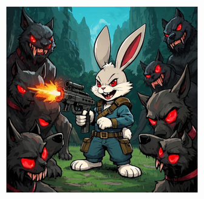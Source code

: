  ![Image](https://raw.githubusercontent.com/bentaoan/bentaoan/refs/heads/main/img/778B6BD5EE7D532EB8F95D27B8C5AFA9.png)